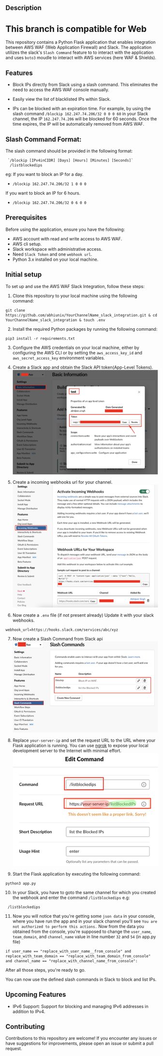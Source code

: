 ## Description
# This branch is compatible for Web
This repository contains a Python Flask application that enables integration between AWS WAF (Web Application Firewall) and Slack. The application utilizes the slack's `Slash Command` feature to to interact with the application and uses `boto3` moudle to interact with AWS services (here WAF & Shields).

## Features

- Block IPs directly from Slack using a slash command. This eliminates the need to access the AWS WAF console manually.
 
- Easily view the list of blacklisted IPs within Slack.
- IPs can be blocked with an expiration time. For example, by using the slash command `/blockip 162.247.74.206/32 0 0 0 60` in your Slack channel, the IP `162.247.74.206` will be blocked for 60 seconds. Once the time expires, the IP will be automatically removed from AWS WAF.

## Slash Command Format: 
The slash command should be provided in the following format:
```
 `/blockip [IPv4inCIDR] [Days] [Hours] [Minutes] [Seconds]`
  /listblockedips 
```
eg: If you want to block an IP for a day.
- `/blockip 162.247.74.206/32 1 0 0 0 `

If you want to block an IP for 6 hours.
- `/blockip 162.247.74.206/32 0 6 0 0 `

## Prerequisites
Before using the application, ensure you have the following:

- AWS account with read and write access to AWS WAF. 
- AWS cli setup.
- Slack workspace with administrative access. 
- Need `Slack Token` and one `webhook url`.
- Python 3.x installed on your local machine.

## Initial setup
To set up and use the AWS WAF Slack Integration, follow these steps:

1. Clone this repository to your local machine using the following command:
```
git clone https://github.com/abhiunix/YourChannelName_slack_integration.git & cd YourChannelName_slack_integration & touch .env

```
2.  Install the required Python packages by running the following command:
```
pip3 install -r requirements.txt
```
3. Configure the AWS credentials on your local machine, either by configuring the AWS CLI or by setting the `aws_access_key_id` and `aws_secret_access_key` environment variables.

4. Create a Slack app and obtain the Slack API token(App-Level Tokens).
![](images/SlackToken.png)
5. Create a incoming webhooks url for your channel.
![](images/incomingWebhooks.png)

6. Now create a `.env` file (if not present already) Update it with your slack webhooks.
```
webhook_url=https://hooks.slack.com/services/abc/xyz
```
7. Now create a Slash Command from Slack api
![](images/SlashCommands.png)

8. Replace `your-server-ip` and set the request URL to the URL where your Flask application is running. You can use [ngrok](https://ngrok.com/) to expose your local development server to the Internet with minimal effort.
![](images/edit_command.png)

9. Start the Flask application by executing the following command:
```
python3 app.py
```
10. In your Slack, you have to goto the same channel for which you created the webhook and enter the command `/listblockedips` e.g:
```
 /listblockedips 
```
11. Now you will notice that you're getting some `json data` in your console, where you have run the app and in your slack channel you'll see `You are not authorized to perform this actions.`
Now from the data you obtained from the console, you're supposed to change the `user_name`, `team_domain`, and `channel_name` value in line number `32` and `54` (in app.py file)
```
if user_name == "replace_with_user_name__from_console" and replace_with_team_domain == "replace_with_team_domain_from_console" and channel_name == "replace_with_channel_name_from_console":
```

After all those steps, you're ready to go.

You can now use the defined slash commands in Slack to block and list IPs.

## Upcoming Features
- IPv6 Support: Support for blocking and managing IPv6 addresses in addition to IPv4.

## Contributing
Contributions to this repository are welcome! If you encounter any issues or have suggestions for improvements, please open an issue or submit a pull request.

